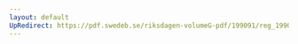 ```yaml
---
layout: default
UpRedirect: https://pdf.swedeb.se/riksdagen-volumeG-pdf/199091/reg_199091/reg_199091_0452.pdf
---
```

